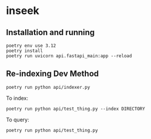 # inseek

## Installation and running

```
poetry env use 3.12
poetry install
poetry run uvicorn api.fastapi_main:app --reload
```

## Re-indexing Dev Method

```
poetry run python api/indexer.py
```

To index:

```
poetry run python api/test_thing.py --index DIRECTORY
```

To query:

```
poetry run python api/test_thing.py
```
